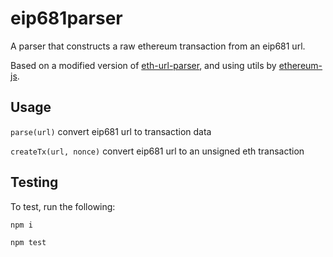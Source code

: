 # eip681parser

A parser that constructs a raw ethereum transaction from an eip681 url.

Based on a modified version of [eth-url-parser](https://www.npmjs.com/package/eth-url-parser), and using utils by [ethereum-js](ethereumjs).

## Usage

`parse(url)` convert eip681 url to transaction data

`createTx(url, nonce)` convert eip681 url to an unsigned eth transaction

## Testing

To test, run the following:

`npm i`

`npm test`
